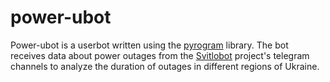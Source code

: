 # power-ubot

Power-ubot is a userbot written using the [pyrogram](https://docs.pyrogram.org/) library. 
The bot receives data about power outages from the [Svitlobot](https://svitlobot.in.ua/) project's telegram channels to analyze the duration of outages in different regions of Ukraine.
